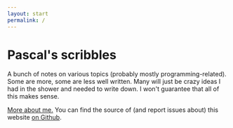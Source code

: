 ```yaml
---
layout: start
permalink: /
---
```


# Pascal's scribbles

A bunch of notes on various topics (probably mostly programming-related). Some are more, some are less well written. Many will just be crazy ideas I had in the shower and needed to write down. I won't guarantee that all of this makes sense.

[More about me.](https://pascalhertleif.de) You can find the source of (and report issues about) this website [on Github](https://github.com/killercup/scribbles).
